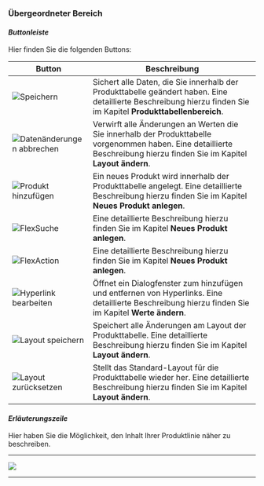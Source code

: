 ### Übergeordneter Bereich

#### *Buttonleiste*

Hier finden Sie die folgenden Buttons:

|Button|Beschreibung|
|-|-|
|![Speichern](/Pictures/Web-Client/Produktlinie/Produktübersicht/uebergeordneter-bereich/buttonleiste_1.png)|Sichert alle Daten, die Sie innerhalb der Produkttabelle geändert haben. Eine detaillierte Beschreibung hierzu finden Sie im Kapitel **Produkttabellenbereich**.
|![Datenänderungen abbrechen](/Pictures/Web-Client/Produktlinie/Produktübersicht/uebergeordneter-bereich/buttonleiste_2.png)|Verwirft alle Änderungen an Werten die Sie innerhalb der Produkttabelle vorgenommen haben. Eine detaillierte Beschreibung hierzu finden Sie im Kapitel **Layout ändern**.|
|![Produkt hinzufügen](/Pictures/Web-Client/Produktlinie/Produktübersicht/uebergeordneter-bereich/buttonleiste_3.png)|Ein neues Produkt wird innerhalb der Produkttabelle angelegt. Eine detaillierte Beschreibung hierzu finden Sie im Kapitel **Neues Produkt anlegen**.|
|![FlexSuche](/Pictures/Web-Client/Produktlinie/Produktübersicht/uebergeordneter-bereich/buttonleiste_4.png)| Eine detaillierte Beschreibung hierzu finden Sie im Kapitel **Neues Produkt anlegen**.|
|![FlexAction](/Pictures/Web-Client/Produktlinie/Produktübersicht/uebergeordneter-bereich/buttonleiste_5.png)| Eine detaillierte Beschreibung hierzu finden Sie im Kapitel **Neues Produkt anlegen**.|
|![Hyperlink bearbeiten](/Pictures/Web-Client/Produktlinie/Produktübersicht/uebergeordneter-bereich/buttonleiste_6.png)|Öffnet ein Dialogfenster zum hinzufügen und entfernen von Hyperlinks. Eine detaillierte Beschreibung hierzu finden Sie im Kapitel **Werte ändern**.|
|![Layout speichern](/Pictures/Web-Client/Produktlinie/Produktübersicht/uebergeordneter-bereich/buttonleiste_7.png)| Speichert alle Änderungen am Layout der Produkttabelle. Eine detaillierte Beschreibung hierzu finden Sie im Kapitel **Layout ändern**.|
|![Layout zurücksetzen](/Pictures/Web-Client/Produktlinie/Produktübersicht/uebergeordneter-bereich/buttonleiste_8.png)|Stellt das Standard-Layout für die Produkttabelle wieder her. Eine detaillierte Beschreibung hierzu finden Sie im Kapitel **Layout ändern**.|

#### *Erläuterungszeile*

Hier haben Sie die Möglichkeit, den Inhalt Ihrer Produktlinie näher zu beschreiben.

---
![](/Pictures/Web-Client/Produktlinie/Produktübersicht/uebergeordneter-bereich/buttonleiste_9.png)

---

<!---

#### *Suchleiste*

Hier können Sie einen Begriff eingeben, welchen Sie in der Produkttabelle suchen möchten. 

Geben Sie den gesuchten Begriff in das Suchfeld ein. Ihnen werden automatisch alle Produkte angezeigt, welche den Suchbegriff enthalten.

---
![](/assets/wpl2.png)

---

Sie können die Suchleiste auch ausblenden.

1) Klicken Sie mit der rechten Maustaste in eine Spaltenüberschrift im Produkttabellenbereich und wählen Sie **Suchleiste**.

---
![](/assets/wpl22.png)

---

2) Die Suchleiste ist nun ausgeblendet.

---
![](/assets/wpl23.png)

---

> **Hinweis**: Nach dem gleichen Vorgehen können Sie die Suchleiste auch wieder einblenden.

-->
